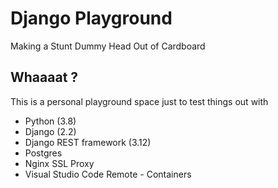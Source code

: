 # Django Playground

Making a Stunt Dummy Head Out of Cardboard

## Whaaaat ?

This is a personal playground space just to test things out with

- Python (3.8)
- Django (2.2)
- Django REST framework (3.12)
- Postgres
- Nginx SSL Proxy
- Visual Studio Code Remote - Containers
